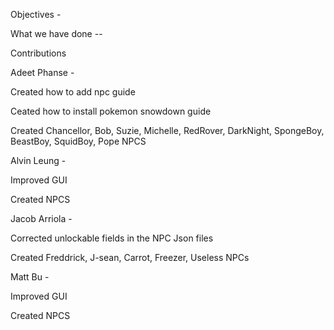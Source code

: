 Objectives -




What we have done --

Contributions

Adeet Phanse -

Created how to add npc guide

Ceated how to install pokemon snowdown guide

Created Chancellor, Bob, Suzie, Michelle, RedRover, DarkNight, SpongeBoy, BeastBoy, SquidBoy, Pope NPCS

Alvin Leung -

Improved GUI 

Created  NPCS

Jacob Arriola -

Corrected unlockable fields in the NPC Json files

Created Freddrick, J-sean, Carrot, Freezer, Useless NPCs

Matt Bu -

Improved GUI 

Created  NPCS



